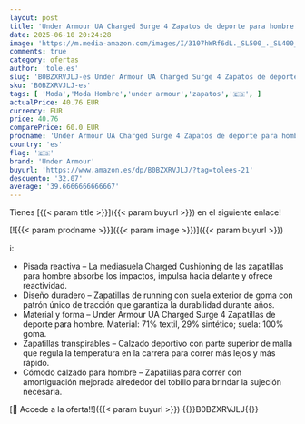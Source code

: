 ```yaml
---
layout: post
title: 'Under Armour UA Charged Surge 4 Zapatos de deporte para hombre  ligeras y transpirables deportivas de hombre  color negro/gris antracita/blanco'
date: 2025-06-10 20:24:28
image: 'https://m.media-amazon.com/images/I/3107hWRf6dL._SL500_._SL400_.jpg'
comments: true
category: ofertas
author: 'tole.es'
slug: 'B0BZXRVJLJ-es Under Armour UA Charged Surge 4 Zapatos de deporte para...'
sku: 'B0BZXRVJLJ-es'
tags: [ 'Moda','Moda Hombre','under armour','zapatos','🇪🇸', ]
actualPrice: 40.76 EUR
currency: EUR
price: 40.76
comparePrice: 60.0 EUR
prodname: 'Under Armour UA Charged Surge 4 Zapatos de deporte para hombre  ligeras y transpirables deportivas de hombre  color negro/gris antracita/blanco'
country: 'es'
flag: '🇪🇸'
brand: 'Under Armour'
buyurl: 'https://www.amazon.es/dp/B0BZXRVJLJ/?tag=tolees-21'
descuento: '32.07'
average: '39.6666666666667'
---
```


Tienes [{{< param title >}}]({{< param buyurl >}}) en el siguiente enlace!

[![{{< param prodname >}}]({{< param image >}})]({{< param buyurl >}})

ℹ️:

- Pisada reactiva – La mediasuela Charged Cushioning de las zapatillas para hombre absorbe los impactos, impulsa hacia delante y ofrece reactividad.
- Diseño duradero – Zapatillas de running con suela exterior de goma con patrón único de tracción que garantiza la durabilidad durante años.
- Material y forma – Under Armour UA Charged Surge 4 Zapatillas de deporte para hombre. Material: 71% textil, 29% sintético; suela: 100% goma.
- Zapatillas transpirables – Calzado deportivo con parte superior de malla que regula la temperatura en la carrera para correr más lejos y más rápido.
- Cómodo calzado para hombre – Zapatillas para correr con amortiguación mejorada alrededor del tobillo para brindar la sujeción necesaria.

[🛒 Accede a la oferta!!]({{< param buyurl >}})
{{<world>}}B0BZXRVJLJ{{</world>}}
